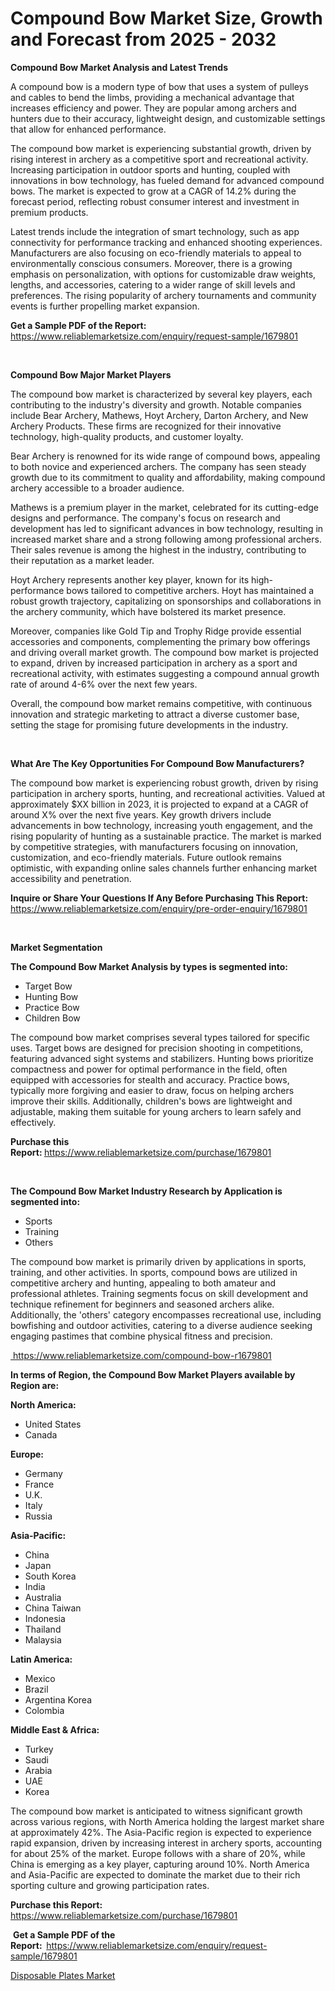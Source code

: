 <p><h1>Compound Bow Market Size, Growth and Forecast from 2025 - 2032</h1></p><p><strong>Compound Bow Market Analysis and Latest Trends</strong></p>
<p><p>A compound bow is a modern type of bow that uses a system of pulleys and cables to bend the limbs, providing a mechanical advantage that increases efficiency and power. They are popular among archers and hunters due to their accuracy, lightweight design, and customizable settings that allow for enhanced performance.</p><p>The compound bow market is experiencing substantial growth, driven by rising interest in archery as a competitive sport and recreational activity. Increasing participation in outdoor sports and hunting, coupled with innovations in bow technology, has fueled demand for advanced compound bows. The market is expected to grow at a CAGR of 14.2% during the forecast period, reflecting robust consumer interest and investment in premium products.</p><p>Latest trends include the integration of smart technology, such as app connectivity for performance tracking and enhanced shooting experiences. Manufacturers are also focusing on eco-friendly materials to appeal to environmentally conscious consumers. Moreover, there is a growing emphasis on personalization, with options for customizable draw weights, lengths, and accessories, catering to a wider range of skill levels and preferences. The rising popularity of archery tournaments and community events is further propelling market expansion.</p></p>
<p><strong>Get a Sample PDF of the Report:&nbsp;</strong> <a href="https://www.reliablemarketsize.com/enquiry/request-sample/1679801?utm_campaign=2393&utm_medium=2&utm_source=Github&utm_content=ia&utm_term=05042025&utm_id=compound-bow">https://www.reliablemarketsize.com/enquiry/request-sample/1679801</a></p>
<p>&nbsp;</p>
<p><strong>Compound Bow Major Market Players</strong></p>
<p><p>The compound bow market is characterized by several key players, each contributing to the industry's diversity and growth. Notable companies include Bear Archery, Mathews, Hoyt Archery, Darton Archery, and New Archery Products. These firms are recognized for their innovative technology, high-quality products, and customer loyalty.</p><p>Bear Archery is renowned for its wide range of compound bows, appealing to both novice and experienced archers. The company has seen steady growth due to its commitment to quality and affordability, making compound archery accessible to a broader audience. </p><p>Mathews is a premium player in the market, celebrated for its cutting-edge designs and performance. The company's focus on research and development has led to significant advances in bow technology, resulting in increased market share and a strong following among professional archers. Their sales revenue is among the highest in the industry, contributing to their reputation as a market leader.</p><p>Hoyt Archery represents another key player, known for its high-performance bows tailored to competitive archers. Hoyt has maintained a robust growth trajectory, capitalizing on sponsorships and collaborations in the archery community, which have bolstered its market presence.</p><p>Moreover, companies like Gold Tip and Trophy Ridge provide essential accessories and components, complementing the primary bow offerings and driving overall market growth. The compound bow market is projected to expand, driven by increased participation in archery as a sport and recreational activity, with estimates suggesting a compound annual growth rate of around 4-6% over the next few years.</p><p>Overall, the compound bow market remains competitive, with continuous innovation and strategic marketing to attract a diverse customer base, setting the stage for promising future developments in the industry.</p></p>
<p>&nbsp;</p>
<p><strong>What Are The Key Opportunities For Compound Bow Manufacturers?</strong></p>
<p><p>The compound bow market is experiencing robust growth, driven by rising participation in archery sports, hunting, and recreational activities. Valued at approximately $XX billion in 2023, it is projected to expand at a CAGR of around X% over the next five years. Key growth drivers include advancements in bow technology, increasing youth engagement, and the rising popularity of hunting as a sustainable practice. The market is marked by competitive strategies, with manufacturers focusing on innovation, customization, and eco-friendly materials. Future outlook remains optimistic, with expanding online sales channels further enhancing market accessibility and penetration.</p></p>
<p><strong>Inquire or Share Your Questions If Any Before Purchasing This Report:</strong> <a href="https://www.reliablemarketsize.com/enquiry/pre-order-enquiry/1679801?utm_campaign=2393&utm_medium=2&utm_source=Github&utm_content=ia&utm_term=05042025&utm_id=compound-bow">https://www.reliablemarketsize.com/enquiry/pre-order-enquiry/1679801</a></p>
<p>&nbsp;</p>
<p><strong>Market Segmentation</strong></p>
<p><strong>The Compound Bow Market Analysis by types is segmented into:</strong></p>
<p><ul><li>Target Bow</li><li>Hunting Bow</li><li>Practice Bow</li><li>Children Bow</li></ul></p>
<p><p>The compound bow market comprises several types tailored for specific uses. Target bows are designed for precision shooting in competitions, featuring advanced sight systems and stabilizers. Hunting bows prioritize compactness and power for optimal performance in the field, often equipped with accessories for stealth and accuracy. Practice bows, typically more forgiving and easier to draw, focus on helping archers improve their skills. Additionally, children's bows are lightweight and adjustable, making them suitable for young archers to learn safely and effectively.</p></p>
<p><strong>Purchase this Report:&nbsp;</strong><a href="https://www.reliablemarketsize.com/purchase/1679801?utm_campaign=2393&utm_medium=2&utm_source=Github&utm_content=ia&utm_term=05042025&utm_id=compound-bow">https://www.reliablemarketsize.com/purchase/1679801</a></p>
<p>&nbsp;</p>
<p><strong>The Compound Bow Market Industry Research by Application is segmented into:</strong></p>
<p><ul><li>Sports</li><li>Training</li><li>Others</li></ul></p>
<p><p>The compound bow market is primarily driven by applications in sports, training, and other activities. In sports, compound bows are utilized in competitive archery and hunting, appealing to both amateur and professional athletes. Training segments focus on skill development and technique refinement for beginners and seasoned archers alike. Additionally, the 'others' category encompasses recreational use, including bowfishing and outdoor activities, catering to a diverse audience seeking engaging pastimes that combine physical fitness and precision.</p></p>
<p><a href="https://www.reliablemarketsize.com/compound-bow-r1679801?utm_campaign=2393&utm_medium=2&utm_source=Github&utm_content=ia&utm_term=05042025&utm_id=compound-bow">&nbsp;https://www.reliablemarketsize.com/compound-bow-r1679801</a></p>
<p><strong>In terms of Region, the Compound Bow Market Players available by Region are:</strong></p>
<p>
    <p> <strong> North America: </strong>
        <ul>
            <li>United States</li>
            <li>Canada</li>
        </ul>
        </p> 
    <p> <strong> Europe: </strong>
        <ul>
            <li>Germany</li>
            <li>France</li>
            <li>U.K.</li>
            <li>Italy</li>
            <li>Russia</li>
        </ul>
        </p> 
    <p> <strong> Asia-Pacific: </strong>
        <ul>
            <li>China</li>
            <li>Japan</li>
            <li>South Korea</li>
            <li>India</li>
            <li>Australia</li>
            <li>China Taiwan</li>
            <li>Indonesia</li>
            <li>Thailand</li>
            <li>Malaysia</li>
        </ul>
        </p> 
    <p> <strong> Latin America: </strong>
        <ul>
            <li>Mexico</li>
            <li>Brazil</li>
            <li>Argentina Korea</li>
            <li>Colombia</li>
        </ul>
        </p> 
    <p> <strong> Middle East & Africa: </strong>
        <ul>
            <li>Turkey</li>
            <li>Saudi</li>
            <li>Arabia</li>
            <li>UAE</li>
            <li>Korea</li>
        </ul>
    </p>
    </p>
<p><p>The compound bow market is anticipated to witness significant growth across various regions, with North America holding the largest market share at approximately 42%. The Asia-Pacific region is expected to experience rapid expansion, driven by increasing interest in archery sports, accounting for about 25% of the market. Europe follows with a share of 20%, while China is emerging as a key player, capturing around 10%. North America and Asia-Pacific are expected to dominate the market due to their rich sporting culture and growing participation rates.</p></p>
<p><strong>Purchase this Report: </strong><a href="https://www.reliablemarketsize.com/purchase/1679801?utm_campaign=2393&utm_medium=2&utm_source=Github&utm_content=ia&utm_term=05042025&utm_id=compound-bow">https://www.reliablemarketsize.com/purchase/1679801</a></p>
<p>&nbsp;<strong>Get a Sample PDF of the Report:&nbsp;&nbsp;</strong><a href="https://www.reliablemarketsize.com/enquiry/request-sample/1679801?utm_campaign=2393&utm_medium=2&utm_source=Github&utm_content=ia&utm_term=05042025&utm_id=compound-bow">https://www.reliablemarketsize.com/enquiry/request-sample/1679801</a></p>
<p><strong></strong></p>
<p><p><a href="https://github.com/kbollin866/Market-Research-Report-List-1/blob/main/disposable-plates-market.md?utm_campaign=2393&utm_medium=2&utm_source=Github&utm_content=ia&utm_term=05042025&utm_id=compound-bow">Disposable Plates Market</a></p></p>